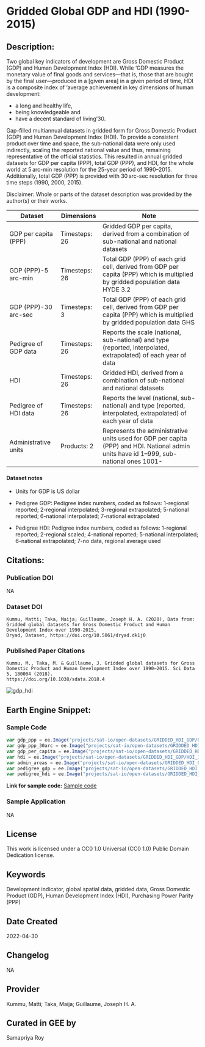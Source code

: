 
# Gridded Global GDP and HDI (1990-2015)

## Description:

Two global key indicators of development are Gross Domestic Product (GDP) and Human Development Index (HDI). While ‘GDP measures the monetary value of final goods and services—that is, those that are bought by the final user—produced in a [given area] in a given period of time, HDI is a composite index of ‘average achievement in key dimensions of human development:

* a long and healthy life,
* being knowledgeable and
* have a decent standard of living’30.

Gap-filled multiannual datasets in gridded form for Gross Domestic Product (GDP) and Human Development Index (HDI). To provide a consistent product over time and space, the sub-national data were only used indirectly, scaling the reported national value and thus, remaining representative of the official statistics. This resulted in annual gridded datasets for GDP per capita (PPP), total GDP (PPP), and HDI, for the whole world at 5 arc-min resolution for the 25-year period of 1990–2015. Additionally, total GDP (PPP) is provided with 30 arc-sec resolution for three time steps (1990, 2000, 2015).

Disclaimer: Whole or parts of the dataset description was provided by the author(s) or their works.

|Dataset             |Dimensions   |Note                                                                                                                                  |
|--------------------|-------------|--------------------------------------------------------------------------------------------------------------------------------------|
|GDP per capita (PPP)|Timesteps: 26|Gridded GDP per capita, derived from a combination of sub-national and national datasets                                              |
|GDP (PPP)-5 arc-min |Timesteps: 26|Total GDP (PPP) of each grid cell, derived from GDP per capita (PPP) which is multiplied by gridded population data HYDE 3.2          |
|GDP (PPP)-30 arc-sec|Timesteps: 3 |Total GDP (PPP) of each grid cell, derived from GDP per capita (PPP) which is multiplied by gridded population data GHS               |
|Pedigree of GDP data|Timesteps: 26|Reports the scale (national, sub-national) and type (reported, interpolated, extrapolated) of each year of data                       |
|HDI                 |Timesteps: 26|Gridded HDI, derived from a combination of sub-national and national datasets                                                         |
|Pedigree of HDI data|Timesteps: 26|Reports the level (national, sub-national) and type (reported, interpolated, extrapolated) of each year of data                       |
|Administrative units|Products: 2  |Represents the administrative units used for GDP per capita (PPP) and HDI. National admin units have id 1–999, sub-national ones 1001-|

#### Dataset notes

* Units for GDP is US dollar

* Pedigree GDP:  Pedigree index numbers, coded as follows: 1-regional reported; 2-regional interpolated; 3-regional extrapolated; 5-national reported; 6-national interpolated; 7-national extrapolated

* Pedigree HDI: Pedigree index numbers, coded as follows: 1-regional reported; 2-regional scaled; 4-national reported; 5-national interpolated; 6-national extrapolated; 7-no data, regional average used

## Citations:

### Publication DOI

NA

### Dataset DOI

```
Kummu, Matti; Taka, Maija; Guillaume, Joseph H. A. (2020), Data from: Gridded global datasets for Gross Domestic Product and Human Development Index over 1990-2015,
Dryad, Dataset, https://doi.org/10.5061/dryad.dk1j0
```

### Published Paper Citations

```
Kummu, M., Taka, M. & Guillaume, J. Gridded global datasets for Gross Domestic Product and Human Development Index over 1990–2015. Sci Data 5, 180004 (2018).
https://doi.org/10.1038/sdata.2018.4
```
![gdp_hdi](https://user-images.githubusercontent.com/6677629/168412311-8e1de844-298e-4c4f-8ffc-2ce38963f70c.gif)

## Earth Engine Snippet:

### Sample Code

```js
var gdp_ppp = ee.Image("projects/sat-io/open-datasets/GRIDDED_HDI_GDP/GDP_PPP_1990_2015_5arcmin_v2");
var gdp_ppp_30arc = ee.Image("projects/sat-io/open-datasets/GRIDDED_HDI_GDP/GDP_PPP_30arcsec_v3");
var gdp_per_capita = ee.Image("projects/sat-io/open-datasets/GRIDDED_HDI_GDP/GDP_per_capita_PPP_1990_2015_v2");
var hdi = ee.Image("projects/sat-io/open-datasets/GRIDDED_HDI_GDP/HDI_1990_2015_v2");
var admin_areas = ee.Image("projects/sat-io/open-datasets/GRIDDED_HDI_GDP/admin_areas_GDP_HDI");
var pedigree_gdp = ee.Image("projects/sat-io/open-datasets/GRIDDED_HDI_GDP/pedigree_GDP_per_capita_PPP_1990_2015_v2");
var pedigree_hdi = ee.Image("projects/sat-io/open-datasets/GRIDDED_HDI_GDP/pedigree_HDI_1990_2015_v2");
```

**Link for sample code:** [Sample code](https://code.earthengine.google.com/?scriptPath=users/sat-io/awesome-gee-catalog-examples:population-socioeconomics/GLOBAL-GDP-HDI)

### Sample Application

NA

## License

This work is licensed under a CC0 1.0 Universal (CC0 1.0) Public Domain Dedication license.

## Keywords

Development indicator, global spatial data, gridded data, Gross Domestic Product (GDP), Human Development Index (HDI), Purchasing Power Parity (PPP)

## Date Created

2022-04-30

## Changelog

NA

## Provider

Kummu, Matti; Taka, Maija; Guillaume, Joseph H. A.

## Curated in GEE by
Samapriya Roy